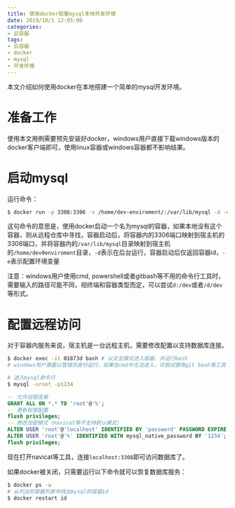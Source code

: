 ```yaml
---
title: 使用docker部署mysql本地开发环境
date: 2019/10/1 12:05:00
categories: 
- 云容器
tags: 
- 云容器
- docker
- mysql
- 开发环境
---
```


本文介绍如何使用docker在本地搭建一个简单的mysql开发环境。

# 准备工作
使用本文用例需要预先安装好docker，windows用户直接下载windows版本的docker客户端即可，使用linux容器或windows容器都不影响结果。

# 启动mysql
运行命令：
```bash
$ docker run -p 3308:3306 -v /home/dev-enviroment/:/var/lib/mysql -d -e MYSQL_ROOT_PASSWORD=1234 mysql
```
这句命令的意思是，使用docker启动一个名为mysql的容器，如果本地没有这个容器，则从远程仓库中寻找，容器启动后，将容器内的3306端口映射到宿主机的3308端口，并将容器内的`/var/lib/mysql`目录映射到宿主机的`/home/dev0enviroment`目录，`-d`表示在后台运行，容器启动后仅返回容器id，`-e`表示配置环境变量

注意：windows用户使用cmd, powershell或者gitbash等不用的命令行工具时，需要输入的路径可能不同，视终端和容器类型而定，可以尝试`d:/dev`或者`/d/dev`等形式。

# 配置远程访问
对于容器内服务来说，宿主机是一台远程主机，需要修改配置以支持数据库连接。
```bash
$ docker exec -it 01873d bash # 以交互模式进入容器，并运行bash
# windows用户需要以管理员身份运行，如果在cmd中无法进入，可尝试使用git bash等工具

# 进入mysql命令行
$ mysql -uroot -p1234
```
```sql
-- 允许远程连接
GRANT ALL ON *.* TO 'root'@'%';
-- 更新权限配置
flush privileges;
-- 修改加密模式（navicat等不支持默认模式）
ALTER USER 'root'@'localhost' IDENTIFIED BY 'password' PASSWORD EXPIRE NEVER;
ALTER USER 'root'@'%' IDENTIFIED WITH mysql_native_password BY '1234';
flush privileges;
```

现在打开navicat等工具，连接`localhost:3308`即可访问数据库了。

如果docker被关闭，只需要运行以下命令就可以恢复数据库服务：
```bash
$ docker ps -a
# 从列出的容器列表中找出mysql的容器id
$ docker restart id
```
